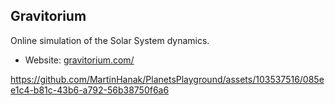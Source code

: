 ## Gravitorium

 Online simulation of the Solar System dynamics.


 - Website: [gravitorium.com/](https://www.gravitorium.com/)




https://github.com/MartinHanak/PlanetsPlayground/assets/103537516/085ee1c4-b81c-43b6-a792-56b38750f6a6

